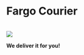 # Fargo Courier
<br>
<img src = "https://github.com/user-attachments/assets/e8f5e11c-fa6a-4af8-82fb-4ff5f38e87ca">

**We deliver it for you!**
